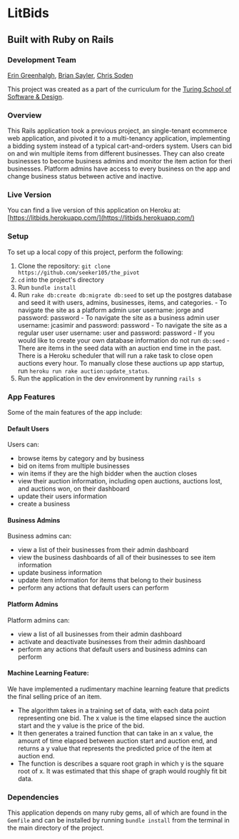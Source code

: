 # LitBids
## Built with Ruby on Rails

### Development Team
[Erin Greenhalgh](https://github.com/ErinGreenhalgh), [Brian Sayler](https://github.com/saylerb), [Chris Soden](https://github.com/seeker105)

This project was created as a part of the curriculum for the [Turing School of Software & Design](http://turing.io).

### Overview

This Rails application took a previous project, an single-tenant ecommerce web application, and pivoted it to  a multi-tenancy application, implementing a bidding system instead of a typical cart-and-orders system. Users can bid on and win multiple items from different businesses. They can also create businesses to become business admins and monitor the item action for theri businesses. Platform admins have access to every business on the app and change business status between active and inactive.

### Live Version

You can find a live version of this application on Heroku at: [https://litbids.herokuapp.com/](https://litbids.herokuapp.com/)

### Setup

To set up a local copy of this project, perform the following:

  1. Clone the repository: `git clone https://github.com/seeker105/the_pivot`
  2. `cd` into the project's directory
  3. Run `bundle install`
  4. Run `rake db:create db:migrate db:seed` to set up the postgres database and seed it with users, admins, businesses, items, and categories.
    - To navigate the site as a platform admin user username: jorge and password: password
    - To navigate the site as a business admin user username: jcasimir and password: password
    - To navigate the site as a regular user user username: user and password: password
    - If you would like to create your own database information do not run `db:seed`
    - There are items in the seed data with an auction end time in the past. There is a Heroku scheduler that will run a rake task to close open auctions every hour. To manually close these auctions up app startup, run `heroku run rake auction:update_status`.
  5. Run the application in the dev environment by running `rails s`

### App Features

Some of the main features of the app include:

#### Default Users
  Users can:
  - browse items by category and by business
  - bid on items from multiple businesses
  - win items if they are the high bidder when the auction closes
  - view their auction information, including open auctions, auctions lost, and auctions won, on their dashboard
  - update their users information
  - create a business

#### Business Admins
  Business admins can:
  - view a list of their businesses from their admin dashboard
  - view the business dashboards of all of their businesses to see item information
  - update business information
  - update item information for items that belong to their business
  - perform any actions that default users can perform

#### Platform Admins
  Platform admins can:
  - view a list of all businesses from their admin dashboard
  - activate and deactivate businesses from their admin dashboard
  - perform any actions that default users and business admins can perform

#### Machine Learning Feature:
  We have implemented a rudimentary machine learning feature that predicts the final selling price of an item.
  - The algorithm takes in a training set of data, with each data point representing one bid. The x value is the time elapsed since the auction start and the y value is the price of the bid.
  - It then generates a trained function that can take in an x value, the amount of time elapsed between auction start and auction end, and returns a y value that represents the predicted price of the item at auction end.
  - The function is describes a square root graph in which y is the square root of x. It was estimated that this shape of graph would roughly fit bit data. 

### Dependencies

This application depends on many ruby gems, all of which are found in the `Gemfile` and can be installed by running `bundle install` from the terminal in the main directory of the project.
